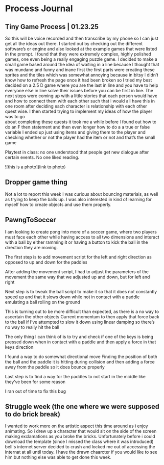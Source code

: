 # Process Journal

## Tiny Game Process | 01.23.25
So this will be voice recorded and then transcribe by my phone so I can just get all the ideas out there. I started 
out by checking out the different software’s or engine and also looked at the example games that were listed in the 
prompt. I found that they were extremely complex, highly polished games, one even being a really engaging puzzle 
game. I decided to make a small game based around the idea of waiting in a line because I thought that was mundane 
and funny and inane first the first parts were creating these sprites and the tiles which was somewhat annoying 
because in bitsy I didn’t know how to refresh the page once it had been broken so I tried my best decided on a 2.5 
D game where you are the last in line and you have to help everyone else in line solve their issues before you can 
be first in line. The next steps were coming up with a little stories that each person would have and how to 
connect them with each other such that I would all have this in one room after deciding each character is 
relationship with each other quest wise. I then started trying to implement my ideas of how the player was to go  
about completing these quests it took me a while before I found out how to do an F then statement and then even 
longer how to do a a true or false variable I ended up just using items and giving them to the player and checking 
whether or not the player had the item or not and that’s the small game

Playtest in class: no one understood that people get new dialogue after certain events. No one liked reading.

 ![this is a photo](link to photo)
 
## Dropper game thing
Not a lot to report this week I was curious about bouncing materials, as well as trying to keep the balls up. I was 
also interested in kind of learning for myself how to create objects and use them properly.

## PawngToSoccer
I am looking to create pong into more of a soccer game, where two players must face each other while having access to all two dimensions and interact with a ball by either ramming it or having a button to kick the ball in the direction they are moving. 

The first step is to add movement script for the left and right direction as opposed to up and down for the paddles

After adding the movement script, I had to adjust the parameters of the movement the same way that we adjusted up and down, but for left and right

Next step is to tweak the ball script to make it so that it does not constantly speed up and that it slows down while not in contact with a paddle emulating a ball rolling on the ground

This is turning out to be more difficult than expected, as there is a no way to ascertain the other objects Current momentum to then apply that force back to the ball if I’ve attempted to slow it down using linear damping so there’s no way to really hit the ball

The only thing I can think of is to try and check if one of the keys is being pressed down when in contact with a paddle and then apply a force in that keys direction

I found a way to do somewhat directional move Finding the position of both the ball and the paddle it is hitting during collision and then adding a force away from the paddle so it does bounce properly

Last step is to find a way for the paddles to not start in the middle like they’ve been for some reason

I ran out of time to fix this bug

## Struggle week (the one where we were supposed to do brick break)
I wanted to work more on the artistic aspect this time around as i enjoy animating. So i drew up a character that would sit on the side of the screen making exclamations as you broke the bricks. Unfortunately before i could download the template (since I missed the class where it was introduced) bell's internet server decided to crash and locked me out of accessing the internat at all until today. I have the drawn chaarcter if you would like to see him but nothing else was able to get done this week.

